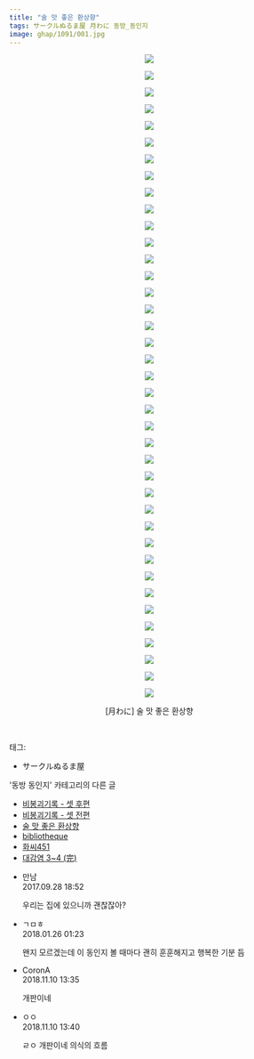 ```yaml
---
title: "술 맛 좋은 환상향"
tags: サークルぬるま屋 月わに 동방_동인지
image: ghap/1091/001.jpg
---
```

<div class="article">
<p style="text-align: center; clear: none; float: none;"><img src="{{ site.nasurl }}/ghap/1091/001.jpg"/></p>
<p style="text-align: center; clear: none; float: none;"><img src="{{ site.nasurl }}/ghap/1091/002.jpg"/></p>
<p style="text-align: center; clear: none; float: none;"><img src="{{ site.nasurl }}/ghap/1091/003.jpg"/></p>
<p style="text-align: center; clear: none; float: none;"><img src="{{ site.nasurl }}/ghap/1091/004.jpg"/></p>
<p style="text-align: center; clear: none; float: none;"><img src="{{ site.nasurl }}/ghap/1091/005.jpg"/></p>
<p style="text-align: center; clear: none; float: none;"><img src="{{ site.nasurl }}/ghap/1091/006.jpg"/></p>
<p style="text-align: center; clear: none; float: none;"><img src="{{ site.nasurl }}/ghap/1091/007.jpg"/></p>
<p style="text-align: center; clear: none; float: none;"><img src="{{ site.nasurl }}/ghap/1091/008.jpg"/></p>
<p style="text-align: center; clear: none; float: none;"><img src="{{ site.nasurl }}/ghap/1091/009.jpg"/></p>
<p style="text-align: center; clear: none; float: none;"><img src="{{ site.nasurl }}/ghap/1091/010.jpg"/></p>
<p style="text-align: center; clear: none; float: none;"><img src="{{ site.nasurl }}/ghap/1091/011.jpg"/></p>
<p style="text-align: center; clear: none; float: none;"><img src="{{ site.nasurl }}/ghap/1091/012.jpg"/></p>
<p style="text-align: center; clear: none; float: none;"><img src="{{ site.nasurl }}/ghap/1091/013.jpg"/></p>
<p style="text-align: center; clear: none; float: none;"><img src="{{ site.nasurl }}/ghap/1091/014.jpg"/></p>
<p style="text-align: center; clear: none; float: none;"><img src="{{ site.nasurl }}/ghap/1091/015.jpg"/></p>
<p style="text-align: center; clear: none; float: none;"><img src="{{ site.nasurl }}/ghap/1091/016.jpg"/></p>
<p style="text-align: center; clear: none; float: none;"><img src="{{ site.nasurl }}/ghap/1091/017.jpg"/></p>
<p style="text-align: center; clear: none; float: none;"><img src="{{ site.nasurl }}/ghap/1091/018.jpg"/></p>
<p style="text-align: center; clear: none; float: none;"><img src="{{ site.nasurl }}/ghap/1091/019.jpg"/></p>
<p style="text-align: center; clear: none; float: none;"><img src="{{ site.nasurl }}/ghap/1091/020.jpg"/></p>
<p style="text-align: center; clear: none; float: none;"><img src="{{ site.nasurl }}/ghap/1091/021.jpg"/></p>
<p style="text-align: center; clear: none; float: none;"><img src="{{ site.nasurl }}/ghap/1091/022.jpg"/></p>
<p style="text-align: center; clear: none; float: none;"><img src="{{ site.nasurl }}/ghap/1091/023.jpg"/></p>
<p style="text-align: center; clear: none; float: none;"><img src="{{ site.nasurl }}/ghap/1091/024.jpg"/></p>
<p style="text-align: center; clear: none; float: none;"><img src="{{ site.nasurl }}/ghap/1091/025.jpg"/></p>
<p style="text-align: center; clear: none; float: none;"><img src="{{ site.nasurl }}/ghap/1091/026.jpg"/></p>
<p style="text-align: center; clear: none; float: none;"><img src="{{ site.nasurl }}/ghap/1091/027.jpg"/></p>
<p style="text-align: center; clear: none; float: none;"><img src="{{ site.nasurl }}/ghap/1091/028.jpg"/></p>
<p style="text-align: center; clear: none; float: none;"><img src="{{ site.nasurl }}/ghap/1091/029.jpg"/></p>
<p style="text-align: center; clear: none; float: none;"><img src="{{ site.nasurl }}/ghap/1091/030.jpg"/></p>
<p style="text-align: center; clear: none; float: none;"><img src="{{ site.nasurl }}/ghap/1091/031.jpg"/></p>
<p style="text-align: center; clear: none; float: none;"><img src="{{ site.nasurl }}/ghap/1091/032.jpg"/></p>
<p style="text-align: center; clear: none; float: none;"><img src="{{ site.nasurl }}/ghap/1091/033.jpg"/></p>
<p style="text-align: center; clear: none; float: none;"><img src="{{ site.nasurl }}/ghap/1091/034.jpg"/></p>
<p style="text-align: center; clear: none; float: none;"><img src="{{ site.nasurl }}/ghap/1091/035.jpg"/></p>
<p style="text-align: center; clear: none; float: none;"><img src="{{ site.nasurl }}/ghap/1091/036.jpg"/></p>
<p style="text-align: center; clear: none; float: none;"><img src="{{ site.nasurl }}/ghap/1091/037.jpg"/></p>
<p style="text-align: center; clear: none; float: none;"><img src="{{ site.nasurl }}/ghap/1091/038.jpg"/></p>
<p style="text-align: center; clear: none; float: none;"><img src="{{ site.nasurl }}/ghap/1091/039.jpg"/></p>
<p style="text-align: center; clear: none; float: none;">[月わに] 술 맛 좋은 환상향</p>
<p><br/></p>
</div><div class="tagTrail">
<p>태그: </p>
<ul>
<li>サークルぬるま屋</li>
</ul>
</div><div class="another">
<p>'동방 동인지' 카테고리의 다른 글</p>
<ul>
<li><a href="/2016-07-25-ghap_1093">비봉괴기록 - 셋 후편</a></li>
<li><a href="/2016-07-25-ghap_1092">비봉괴기록 - 셋 전편</a></li>
<li><a href="/2016-07-25-ghap_1091">술 맛 좋은 환상향</a></li>
<li><a href="/2016-07-25-ghap_1090">bibliotheque</a></li>
<li><a href="/2016-07-25-ghap_1089">화씨451</a></li>
<li><a href="/2016-07-25-ghap_1088">대감염 3~4 (完)</a></li>
</ul>
</div><div class="cb_module cb_fluid">
<div class="cb_wrt cb_profile">
<div class="comment">
<ul>
<li class="cb_thumb_off" id="comment15092547">
<div class="cb_comment_area">
<div class="cb_info_area">
<div class="cb_section">
<span class="cb_nick_name">만남</span>
</div>
<div class="cb_section">
<span class="cb_date">2017.09.28 18:52 </span>
</div>
</div>
<div class="cb_dsc_comment">
<p class="cb_dsc">
											우리는 집에 있으니까 괜찮잖아?
										</p>
</div>
</div></li>
<li class="cb_thumb_off" id="comment15183133">
<div class="cb_comment_area">
<div class="cb_info_area">
<div class="cb_section">
<span class="cb_nick_name">ㄱㅁㅎ</span>
</div>
<div class="cb_section">
<span class="cb_date">2018.01.26 01:23 </span>
</div>
</div>
<div class="cb_dsc_comment">
<p class="cb_dsc">
											왠지 모르겠는데 이 동인지 볼 때마다 괜히 훈훈해지고 행복한 기분 듬
										</p>
</div>
</div></li>
<li class="cb_thumb_off" id="comment15371045">
<div class="cb_comment_area">
<div class="cb_info_area">
<div class="cb_section">
<span class="cb_nick_name">CoronA</span>
</div>
<div class="cb_section">
<span class="cb_date">2018.11.10 13:35 </span>
</div>
</div>
<div class="cb_dsc_comment">
<p class="cb_dsc">
											개판이네
										</p>
</div>
</div></li>
<li class="cb_thumb_off" id="comment15371049">
<div class="cb_comment_area">
<div class="cb_info_area">
<div class="cb_section">
<span class="cb_nick_name">ㅇㅇ</span>
</div>
<div class="cb_section">
<span class="cb_date">2018.11.10 13:40 </span>
</div>
</div>
<div class="cb_dsc_comment">
<p class="cb_dsc">
											ㄹㅇ 개판이네 의식의 흐름
										</p>
</div>
</div></li>
</ul>
</div>
</div><!-- commentList close -->
</div>